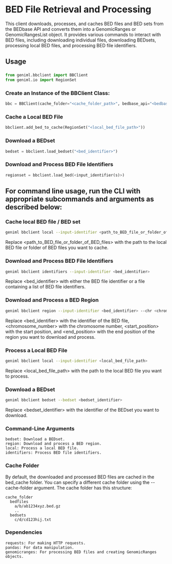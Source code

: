 # BED File Retrieval and Processing

This client downloads, processes, and caches BED files and BED sets from the BEDbase API and converts them into a GenomicRanges or GenomicRangesList object. It provides various commands to interact with BED files, including downloading individual files, downloading BEDsets, processing local BED files, and processing BED file identifiers.

## Usage

###
```python
from geniml.bbclient import BBClient
from geniml.io import RegionSet
```

### Create an Instance of the BBClient Class:

```python
bbc = BBClient(cache_folder="<cache_folder_path>", bedbase_api="<bedbase_api>")
```

### Cache a Local BED File
```python
bbclient.add_bed_to_cache(RegionSet("<local_bed_file_path>"))
```

### Download a BEDset
```python
bedset = bbclient.load_bedset("<bed_identifier>")
```

### Download and Process BED File Identifiers
```python
regionset = bbclient.load_bed(<input_identifier(s)>)
```

## For command line usage, run the CLI with appropriate subcommands and arguments as described below:

### Cache local BED file / BED set

```bash
geniml bbclient local --input-identifier <path_to_BED_file_or_folder_of_BED_files>
```

Replace <path_to_BED_file_or_folder_of_BED_files> with the path to the local BED file or folder of BED files you want to cache.

### Download and Process BED File Identifiers

```bash
geniml bbclient identifiers --input-identifier <bed_identifier>
```

Replace <bed_identifier> with either the BED file identifier or a file containing a list of BED file identifiers.

### Download and Process a BED Region

```bash
geniml bbclient region --input-identifier <bed_identifier> --chr <chromosome_number> --start <start_position> --end <end_position>
```

Replace <bed_identifier> with the identifier of the BED file, <chromosome_number> with the chromosome number, <start_position> with the start position, and <end_position> with the end position of the region you want to download and process.

### Process a Local BED File

```bash
geniml bbclient local --input-identifier <local_bed_file_path>
```

Replace <local_bed_file_path> with the path to the local BED file you want to process.

### Download a BEDset

```bash
geniml bbclient bedset --bedset <bedset_identifier>
```

Replace <bedset_identifier> with the identifier of the BEDset you want to download.

### Command-Line Arguments

    bedset: Download a BEDset.
    region: Download and process a BED region.
    local: Process a local BED file.
    identifiers: Process BED file identifiers.

### Cache Folder

By default, the downloaded and processed BED files are cached in the bed_cache folder. You can specify a different cache folder using the --cache-folder argument.
The cache folder has this structure:
```
cache_folder
  bedfiles
    a/b/ab1234xyz.bed.gz
    ..
  bedsets
    c/d/cd123hij.txt
```


### Dependencies
    requests: For making HTTP requests.
    pandas: For data manipulation.
    genomicranges: For processing BED files and creating GenomicRanges objects.
